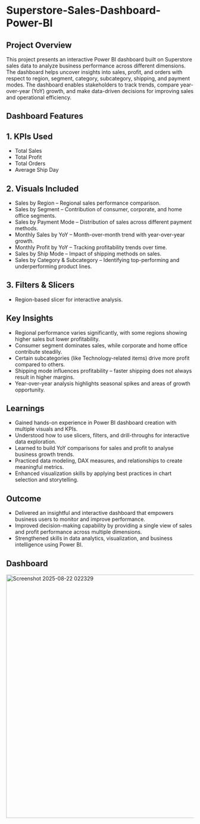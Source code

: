 # Superstore-Sales-Dashboard-Power-BI
## Project Overview
This project presents an interactive Power BI dashboard built on Superstore sales data to analyze business performance across different dimensions. The dashboard helps uncover insights into sales, profit, and orders with respect to region, segment, category, subcategory, shipping, and payment modes.
The dashboard enables stakeholders to track trends, compare year-over-year (YoY) growth, and make data-driven decisions for improving sales and operational efficiency.

## Dashboard Features

## 1.	KPIs Used
- Total Sales
- Total Profit
- Total Orders
- Average Ship Day

## 2.	Visuals Included
-	Sales by Region – Regional sales performance comparison.
-	Sales by Segment – Contribution of consumer, corporate, and home office segments.
-	Sales by Payment Mode – Distribution of sales across different payment methods.
-	Monthly Sales by YoY – Month-over-month trend with year-over-year growth.
-	Monthly Profit by YoY – Tracking profitability trends over time.
-	Sales by Ship Mode – Impact of shipping methods on sales.
-	Sales by Category & Subcategory – Identifying top-performing and underperforming product lines.

## 3.	Filters & Slicers
-	Region-based slicer for interactive analysis.

## Key Insights
-	Regional performance varies significantly, with some regions showing higher sales but lower profitability.
-	Consumer segment dominates sales, while corporate and home office contribute steadily.
-	Certain subcategories (like Technology-related items) drive more profit compared to others.
-	Shipping mode influences profitability – faster shipping does not always result in higher margins.
-	Year-over-year analysis highlights seasonal spikes and areas of growth opportunity.

## Learnings
-	Gained hands-on experience in Power BI dashboard creation with multiple visuals and KPIs.
-	Understood how to use slicers, filters, and drill-throughs for interactive data exploration.
-	Learned to build YoY comparisons for sales and profit to analyse business growth trends.
-	Practiced data modeling, DAX measures, and relationships to create meaningful metrics.
-	Enhanced visualization skills by applying best practices in chart selection and storytelling.

## Outcome
-	Delivered an insightful and interactive dashboard that empowers business users to monitor and improve performance.
-	Improved decision-making capability by providing a single view of sales and profit performance across multiple dimensions.
-	Strengthened skills in data analytics, visualization, and business intelligence using Power BI.

## Dashboard
<img width="1154" height="653" alt="Screenshot 2025-08-22 022329" src="https://github.com/user-attachments/assets/448b994f-ab38-4211-8c3a-ff52694917e2" />
